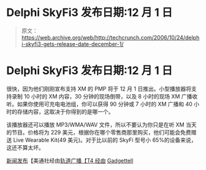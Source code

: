 # Delphi SkyFi3 发布日期:12 月 1 日

> 原文：<https://web.archive.org/web/http://techcrunch.com/2006/10/24/delphi-skyfi3-gets-release-date-december-1/>

# Delphi SkyFi3 发布日期:12 月 1 日

很快，因为他们刚刚宣布支持 XM 的 PMP 将于 12 月 1 日推出。小型播放器将支持录制 10 小时的 XM 内容，30 分钟的现场倒带，以及 8 小时的现场 XM 广播收听。如果你使用可充电电池组，你可以获得 90 分钟或 7 小时的 XM 广播和 40 小时的存储内容，这取决于你得到的是哪一个。

该播放器还可以播放 MP3/WMA/WAV 文件，所以不要认为你只是在听 XM 当天的节目。价格将为 229 美元，根据你在哪个零售商那里购买，他们可能会免费赠送 Live Wearable Kit(49 美元)。对于比以前的 SkyFi 型号小 65%的设备来说，这还不算太坏。

[新闻发布](https://web.archive.org/web/20201031110156/http://www.prnewswire.com/cgi-bin/stories.pl?ACCT=104&STORY=/www/story/10-17-2006/0004453124&EDATE=)【美通社经由[轨道广播【T4 经由](https://web.archive.org/web/20201031110156/http://www.orbitcast.com/archives/delphi-announces-the-skyfi3.html) [Gadgettell](https://web.archive.org/web/20201031110156/http://www.gadgetell.com/2006/10/delphi-skyfi3-the-first-microsd-satellite-radio-with-pause-replay/)